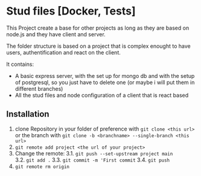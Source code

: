 # Stud files [Docker, Tests]
This Project create a base for other projects as long as they are based on node.js and they have client and server.

The folder structure is based on a project that is complex enought to have users, authentification and react on the client.

It contains:
  - A basic express server, with the set up for mongo db and with the setup of postgresql, so you just have to delete one (or maybe i will put them in different branches)
  - All the stud files and node configuration of a client that is react based

## Installation
  1. clone Repository in your folder of preference with `git clone <this url>` or the branch with `git clone -b <branchname> --single-branch <this url>`
  2. `git remote add project <the url of your project>`
  3. Change the remote:
    3.1. `git push --set-upstream project main`  
    3.2. `git add .` 
    3.3. `git commit -m 'First commit`
    3.4. `git push`
  4. `git remote rm origin`
